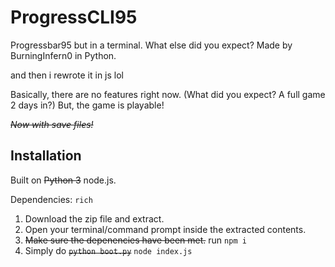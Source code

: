 # ProgressCLI95

Progressbar95 but in a terminal. What else did you expect? Made by BurningInfern0 in Python.

and then i rewrote it in js lol

Basically, there are no features right now. (What did you expect? A full game 2 days in?) But, the game is playable!

~~*Now with save files!*~~



## Installation

Built on ~~Python 3~~ node.js.

Dependencies: ```rich```

1. Download the zip file and extract.
2. Open your terminal/command prompt inside the extracted contents.
3. ~~Make sure the depenencies have been met.~~ run `npm i`
4. Simply do ~~```python boot.py```~~ `node index.js`
